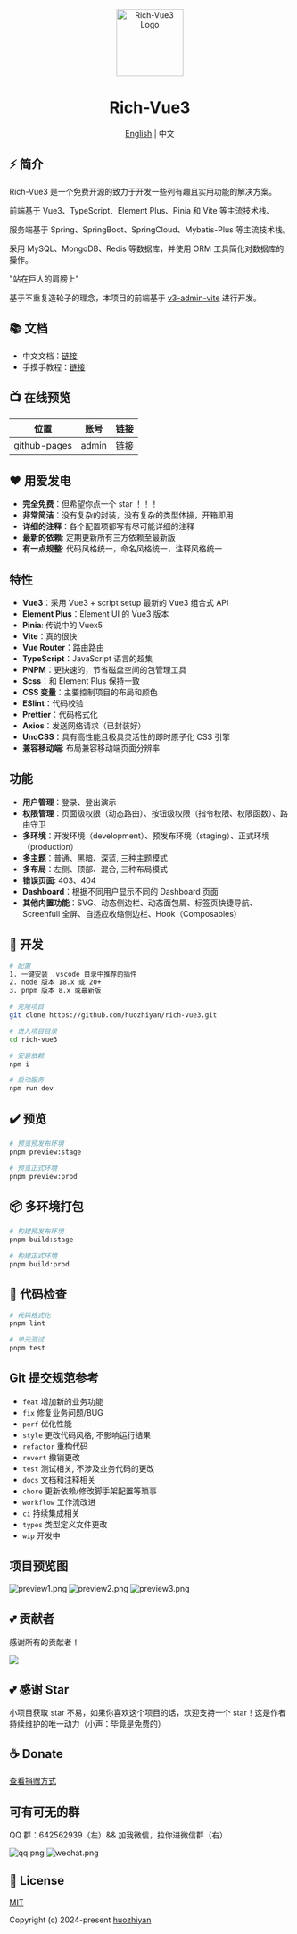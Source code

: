 <div align="center">
  <img alt="Rich-Vue3 Logo" width="120" height="120" src="./src/assets/layouts/logo.png">
  <h1>Rich-Vue3</h1>
  <span><a href="./README.md">English</a> | 中文</span>
</div>

## ⚡ 简介

Rich-Vue3 是一个免费开源的致力于开发一些列有趣且实用功能的解决方案。

前端基于 Vue3、TypeScript、Element Plus、Pinia 和 Vite 等主流技术栈。

服务端基于 Spring、SpringBoot、SpringCloud、Mybatis-Plus 等主流技术栈。

采用 MySQL、MongoDB、Redis 等数据库，并使用 ORM 工具简化对数据库的操作。

"站在巨人的肩膀上"

基于不重复造轮子的理念，本项目的前端基于 [v3-admin-vite](https://github.com/un-pany/v3-admin-vite) 进行开发。

## 📚 文档

- 中文文档：[链接](https://zahuopu.blog.csdn.net/)
- 手摸手教程：[链接](https://zahuopu.blog.csdn.net/)

## 📺 在线预览

| 位置         | 账号           | 链接                                          |
| ------------ | -------------- |---------------------------------------------|
| github-pages | admin | [链接](https://huozhiyan.github.io/rich-vue3) |

## ❤️ 用爱发电

- **完全免费**：但希望你点一个 star ！！！
- **非常简洁**：没有复杂的封装，没有复杂的类型体操，开箱即用
- **详细的注释**：各个配置项都写有尽可能详细的注释
- **最新的依赖**: 定期更新所有三方依赖至最新版
- **有一点规整**: 代码风格统一，命名风格统一，注释风格统一

## 特性

- **Vue3**：采用 Vue3 + script setup 最新的 Vue3 组合式 API
- **Element Plus**：Element UI 的 Vue3 版本
- **Pinia**: 传说中的 Vuex5
- **Vite**：真的很快
- **Vue Router**：路由路由
- **TypeScript**：JavaScript 语言的超集
- **PNPM**：更快速的，节省磁盘空间的包管理工具
- **Scss**：和 Element Plus 保持一致
- **CSS 变量**：主要控制项目的布局和颜色
- **ESlint**：代码校验
- **Prettier**：代码格式化
- **Axios**：发送网络请求（已封装好）
- **UnoCSS**：具有高性能且极具灵活性的即时原子化 CSS 引擎
- **兼容移动端**: 布局兼容移动端页面分辨率

## 功能

- **用户管理**：登录、登出演示
- **权限管理**：页面级权限（动态路由）、按钮级权限（指令权限、权限函数）、路由守卫
- **多环境**：开发环境（development）、预发布环境（staging）、正式环境（production）
- **多主题**：普通、黑暗、深蓝, 三种主题模式
- **多布局**：左侧、顶部、混合, 三种布局模式
- **错误页面**: 403、404
- **Dashboard**：根据不同用户显示不同的 Dashboard 页面
- **其他内置功能**：SVG、动态侧边栏、动态面包屑、标签页快捷导航、Screenfull 全屏、自适应收缩侧边栏、Hook（Composables）

## 🚀 开发

```bash
# 配置
1. 一键安装 .vscode 目录中推荐的插件
2. node 版本 18.x 或 20+
3. pnpm 版本 8.x 或最新版

# 克隆项目
git clone https://github.com/huozhiyan/rich-vue3.git

# 进入项目目录
cd rich-vue3

# 安装依赖
npm i

# 启动服务
npm run dev
```

## ✔️ 预览

```bash
# 预览预发布环境
pnpm preview:stage

# 预览正式环境
pnpm preview:prod
```

## 📦️ 多环境打包

```bash
# 构建预发布环境
pnpm build:stage

# 构建正式环境
pnpm build:prod
```

## 🔧 代码检查

```bash
# 代码格式化
pnpm lint

# 单元测试
pnpm test
```

## Git 提交规范参考

- `feat` 增加新的业务功能
- `fix` 修复业务问题/BUG
- `perf` 优化性能
- `style` 更改代码风格, 不影响运行结果
- `refactor` 重构代码
- `revert` 撤销更改
- `test` 测试相关, 不涉及业务代码的更改
- `docs` 文档和注释相关
- `chore` 更新依赖/修改脚手架配置等琐事
- `workflow` 工作流改进
- `ci` 持续集成相关
- `types` 类型定义文件更改
- `wip` 开发中

## 项目预览图

![preview1.png](./src/assets/docs/preview1.png)
![preview2.png](./src/assets/docs/preview2.png)
![preview3.png](./src/assets/docs/preview3.png)

## 💕 贡献者

感谢所有的贡献者！

<a href="https://github.com/huozhiyan/rich-vue3/graphs/contributors">
  <img src="https://contrib.rocks/image?repo=un-pany/rich-vue3" />
</a>

## 💕 感谢 Star

小项目获取 star 不易，如果你喜欢这个项目的话，欢迎支持一个 star！这是作者持续维护的唯一动力（小声：毕竟是免费的）

## ☕ Donate

[查看捐赠方式](https://github.com/huozhiyan/rich-vue3/issues/69)

## 可有可无的群

QQ 群：642562939（左）&& 加我微信，拉你进微信群（右）

![qq.png](./src/assets/docs/qq.png)
![wechat.png](./src/assets/docs/wechat.png)

## 📄 License

[MIT](./LICENSE)

Copyright (c) 2024-present [huozhiyan](https://github.com/huozhiyan)
